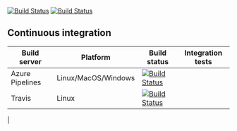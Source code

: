 [![Build Status](https://dev.azure.com/iambipinpaul/CICD/_apis/build/status/iAmBipinPaul.Travis-CI)](https://dev.azure.com/iambipinpaul/CICD/_build/latest?definitionId=1) [![Build Status](https://travis-ci.com/iAmBipinPaul/Travis-CI.svg?branch=master)](https://travis-ci.com/iAmBipinPaul/Travis-CI)


## Continuous integration

| Build server                | Platform                    | Build status                                                                                                                                                              | Integration tests                                                                                                                                                   |
|-----------------------------|-----------------------------|---------------------------------------------------------------------------------------------------------------------------------------------------------------------------|---------------------------------------------------------------------------------------------------------------------------------------------------------------------|
| Azure Pipelines             | Linux/MacOS/Windows         | [![Build Status](https://dev.azure.com/iambipinpaul/CICD/_apis/build/status/iAmBipinPaul.Travis-CI)](https://dev.azure.com/iambipinpaul/CICD/_build/latest?definitionId=1)|
| Travis                      | Linux                       | [![Build Status](https://travis-ci.com/iAmBipinPaul/Travis-CI.svg?branch=master)](https://travis-ci.com/iAmBipinPaul/Travis-CI)                                           |                                                                                                                                                                     |
|